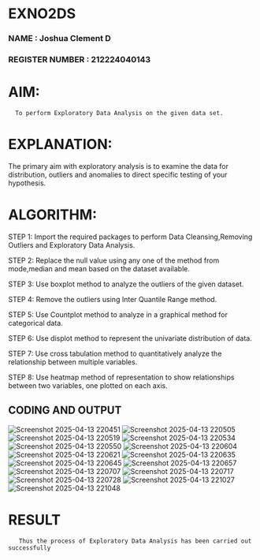 # EXNO2DS

 ### NAME : Joshua Clement D
 ### REGISTER NUMBER : 212224040143
# AIM:
      To perform Exploratory Data Analysis on the given data set.
      
# EXPLANATION:
  The primary aim with exploratory analysis is to examine the data for distribution, outliers and anomalies to direct specific testing of your hypothesis.
  
# ALGORITHM:
STEP 1: Import the required packages to perform Data Cleansing,Removing Outliers and Exploratory Data Analysis.

STEP 2: Replace the null value using any one of the method from mode,median and mean based on the dataset available.

STEP 3: Use boxplot method to analyze the outliers of the given dataset.

STEP 4: Remove the outliers using Inter Quantile Range method.

STEP 5: Use Countplot method to analyze in a graphical method for categorical data.

STEP 6: Use displot method to represent the univariate distribution of data.

STEP 7: Use cross tabulation method to quantitatively analyze the relationship between multiple variables.

STEP 8: Use heatmap method of representation to show relationships between two variables, one plotted on each axis.

## CODING AND OUTPUT
 
 ![Screenshot 2025-04-13 220451](https://github.com/user-attachments/assets/36a5ca52-8699-4a62-b12f-4ac74decb17a)
 ![Screenshot 2025-04-13 220505](https://github.com/user-attachments/assets/7dc98210-2c86-4fc9-9f60-53c1db954d55)
 ![Screenshot 2025-04-13 220519](https://github.com/user-attachments/assets/8be27de9-33bc-4e76-9308-459471d24f16)
 ![Screenshot 2025-04-13 220534](https://github.com/user-attachments/assets/623b5204-c156-4e30-963a-8cc3b34b3a64)
 ![Screenshot 2025-04-13 220550](https://github.com/user-attachments/assets/7f7a2b63-0faa-4cbe-8492-1660a6dfbb9c)
 ![Screenshot 2025-04-13 220604](https://github.com/user-attachments/assets/5afe13ab-fdf3-4168-bca3-d39f780175ff)
 ![Screenshot 2025-04-13 220621](https://github.com/user-attachments/assets/25219937-56df-45c5-ad57-339c2c684eaf)
 ![Screenshot 2025-04-13 220635](https://github.com/user-attachments/assets/15a183e7-1706-44df-92ee-2a7755283535)
 ![Screenshot 2025-04-13 220645](https://github.com/user-attachments/assets/8fdb670e-125b-4c45-925b-15d482b032bd)
 ![Screenshot 2025-04-13 220657](https://github.com/user-attachments/assets/72a6a308-5058-499a-a3df-7e9b74a13d77)
 ![Screenshot 2025-04-13 220707](https://github.com/user-attachments/assets/c244bb4d-9fef-41a4-9021-181e45026746)
 ![Screenshot 2025-04-13 220717](https://github.com/user-attachments/assets/498b1998-b924-4c99-a554-ba558a4b5467)
 ![Screenshot 2025-04-13 220728](https://github.com/user-attachments/assets/8a54e1cf-b958-4b91-815d-2cfdf3ef1e18)
 ![Screenshot 2025-04-13 221027](https://github.com/user-attachments/assets/f750e80a-c78f-4fd4-8d43-2dad778138d3)
 ![Screenshot 2025-04-13 221048](https://github.com/user-attachments/assets/015d746f-0034-4626-994c-9bbab81f5bd7)













# RESULT
       Thus the process of Exploratory Data Analysis has been carried out successfully 

